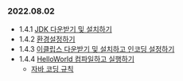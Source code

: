 ### 2022.08.02
- 1.4.1 [JDK 다운받기 및 설치하기](https://www.boostcourse.org/web316/lecture/16680?isDesc=false)
- 1.4.2 [환경설정하기](https://www.boostcourse.org/web316/lecture/16681?isDesc=false)
- 1.4.3 [이클립스 다운받기 및 설치하고 인코딩 설정하기](https://www.boostcourse.org/web316/lecture/16682?isDesc=false)
- 1.4.4 [HelloWorld 컴파일하고 실행하기](https://www.boostcourse.org/web316/lecture/16683?isDesc=false)
  + [자바 코딩 규칙](https://myeonguni.tistory.com/1596)
